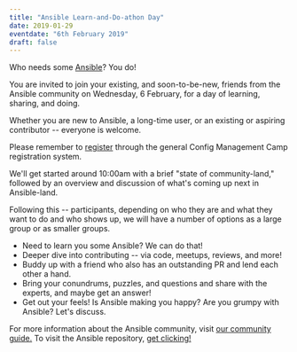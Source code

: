 ```yaml
---
title: "Ansible Learn-and-Do-athon Day"
date: 2019-01-29
eventdate: "6th February 2019"
draft: false
---
```

Who needs some [Ansible](https://ansible.com)? You do! 

You are invited to join your existing, and soon-to-be-new, friends from the Ansible community on Wednesday, 6 February, for a day of learning, sharing, and doing.

Whether you are new to Ansible, a long-time user, or an existing or aspiring contributor -- everyone is welcome. 

Please remember to [register](https://registration.cfgmgmtcamp.be/ghent/2019/) through the general Config Management Camp registration system.

We'll get started around 10:00am with a brief "state of community-land," followed by an overview and discussion of what's coming up next in Ansible-land. 

Following this -- participants, depending on who they are and what they want to do and who shows up, we will have a number of options as a large group or as smaller groups.

 * Need to learn you some Ansible? We can do that! 
 * Deeper dive into contributing -- via code, meetups, reviews, and more!
 * Buddy up with a friend who also has an outstanding PR and lend each other a hand.
 * Bring your conundrums, puzzles, and questions and share with the experts, and maybe get an answer!
 * Get out your feels! Is Ansible making you happy? Are you grumpy with Ansible? Let's discuss. 
 
For more information about the Ansible community, visit [our community guide.](https://docs.ansible.com/ansible/latest/community/index.html)
To visit the Ansible repository, [get clicking!](https://github.com/ansible/ansible)
